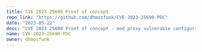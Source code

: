 ```yaml
---
title: CVE 2023 25690 Proof of concept
repo_link: "https://github.com/dhmosfunk/CVE-2023-25690-POC"
date: "2023-05-22"
desc: "CVE 2023 25690 Proof of concept - mod_proxy vulnerable configuration on Apache HTTP Server versions 2.4.0 - 2.4.55 leads to HTTP Request Smuggling vulnerability."
name: CVE-2023-25690-POC
owner: dhmosfunk
---
```

